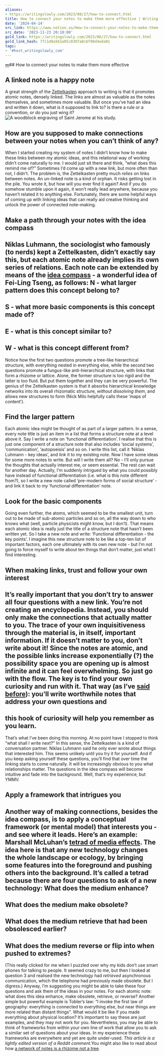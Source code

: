 ```yaml
---
aliases:
- https://writingslowly.com/2023/08/27/how-to-connect.html
title: How to connect your notes to make them more effective | Writing Slowly
date: '2024-04-14'
src_link: https://www.notion.so/How-to-connect-your-notes-to-make-them-more-effective-Writing-Slowly-774b69a4769e42dfa82801d1854f23f9
src_date: '2023-11-23 20:18:00'
gold_link: https://writingslowly.com/2023/08/27/how-to-connect.html
gold_link_hash: 77c1d9a561e05c0397a0cbf96d4eda01
tags:
- '#host_writingslowly_com'
---
```


[∞](https://writingslowly.com/2023/08/27/how-to-connect.html)## How to connect your notes to make them more effective
## A linked note is a happy note
A great strength of the [Zettelkasten](https://writingslowly.com/search-space/?q=zettelkasten) approach to writing is that it promotes atomic notes, densely linked. The links are almost as valuable as the notes themselves, and sometimes more valuable.
But once you’ve had an idea and written it down, what is it supposed to link to? Is there a rule or a convention, or do you just wing it?
![A woodblock engraving of Saint Jerome at his study.](https://cdn.uploads.micro.blog/97469/2023/durer-saint-jerome-detail.png)
## How are you supposed to make connections between your notes when you can’t think of any?
When I started creating my system of notes I didn’t know how to make these links between my atomic ideas, and this relational way of working didn’t come naturally to me. I would just sit there and think, “what does this remind me of?” Sometimes I’d come up with a new link, but more often than not, I didn’t. The problem is, the Zettelkasten pretty much *relies* on links between notes. An un-linked note is a kind of orphan. It risks getting lost in the pile. You wrote it, but how will you ever find it again? And if you do somehow stumble upon it again, it won’t really lead anywhere, because you haven’t related it to anything else.
Fortunately, there are some helpful ways of coming up with linking ideas that can really aid creative thinking and unlock the power of connected note-making.
## Make a path through your notes with the idea compass
Niklas Luhmann, the sociologist who famously (to nerds) kept a Zettelkasten, didn’t exactly say this, but each atomic note already implies its own series of relations. Each note can be extended by means of the [idea compass](https://feeei.blog/essays/the-essence-of-the-zettelkasten-method-demystified/) - a wonderful idea of Fei-Ling Tseng, as follows:
N - what larger pattern does this concept belong to?
-
S - what more basic components is this concept made of?
-
E - what is this concept similar to?
-
W - what is this concept different from?
-
Notice how the first two questions promote a tree-like hierarchical structure, with everything nested in everything else, while the second two questions promote a fungus-like anti-hierarchical structure, with links that form a rhizome or lattice. Alone, the former structure is too rigid and the latter is too fluid. But put them together and they can be very powerful. The genius of the Zettelkasten system is that it absorbs hierarchical knowledge networks into its overall rhizomatic structure, *without dissolving them*, and allows new structures to form (Nick Milo helpfully calls these ‘maps of content’).
## Find the larger pattern
Each atomic idea might be thought of as part of a larger pattern. In a sense, every note title is just an item in a list that forms a structure note at a level above it. Say I write a note on ‘functional differentiation’. I realise that this is just one component of a structure note that also includes ‘social systems’, ‘communication’, ‘autopoeisis’ and so on. I write this list, call it ‘Niklas Luhmann - key ideas’, and link it to my existing note. Now I have some ideas for some more notes to write. But will I write them all? No - I’ll only pursue the thoughts that actually interest me, or seem essential. The rest can wait for another day. Actually, I’m suddenly intrigued by what you could possibly have instead of functional differentiation (i.e. what is this note different from?), so I write a new note called ‘pre-modern forms of social structure’ - and link it back to my ‘functional differentiation’ note.
## Look for the basic components
Going even further, the atoms, which seemed to be the smallest unit, turn out to be made of sub-atomic particles and so on, all the way down to who knows what (well, particle physicists might know, but I don’t). That means each atomic idea is really just the title of a structure note that hasn’t been written yet. So I take a new note and write: ‘Functional differentiation - the key points’. I imagine this new structure note to be like a top-ten list of important factors, each one ultimately with its own new note - but I’m not going to force myself to write about ten things that don’t matter, just what I find interesting.
## When making links, trust and follow your own interest
It’s really important that you don’t try to answer all four questions with a new link. You’re not creating an encyclopedia. Instead, you should only make the connections that actually matter to you. The trace of your own inquisitiveness through the material is, in itself, important information. If it doesn’t matter to you, don’t write about it! Since the notes are atomic, and the possible links increase exponentially (?) the possibility space you are opening up is almost infinite and it can feel overwhelming. So just go with the flow. The key is to find your own curiosity and run with it. That way (as I’ve [said](https://www.reddit.com/r/Zettelkasten/comments/yd1oay/how_to_compare_two_different_concepts/itq3izj/?context=3) [before](https://www.reddit.com/r/Zettelkasten/comments/xyoxdy/type_of_note_for_dopamine/)):
you’ll write worthwhile notes that address your own questions and
-
this hook of curiosity will help you remember as you learn.
-
That’s what I’ve been doing this morning. At no point have I stopped to think “what shall I write next?” In this sense, the Zettelkasten is a kind of conversation partner. Niklas Luhmann said he only ever wrote about things that interested him. This seems unlikely until you try it for yourself.
And if you keep asking yourself these questions, you’ll find that over time the linking starts to come naturally. It will be increasingly obvious to you what relationships matter. The questions in the idea compass will become intuitive and fade into the background. Well, that’s my experience, but YMMV.
## Apply a framework that intrigues you
Another way of making connections, besides the idea compass, is to apply a conceptual framework (or mental model) that interests you - and see where it leads. Here’s an example: Marshall McLuhan’s [tetrad of media effects](https://en.wikipedia.org/wiki/Tetrad_of_media_effects).
The idea here is that any new technology changes the whole landscape or ecology, by bringing some features into the foreground and pushing others into the background. It’s called a tetrad because there are four questions to ask of a new technology:
What does the medium enhance?
-
What does the medium make obsolete?
-
What does the medium retrieve that had been obsolesced earlier?
-
What does the medium reverse or flip into when pushed to extremes?
-
(This really clicked for me when I puzzled over why my kids don’t use smart phones for talking to people. It seemed crazy to me, but then I looked at question 3 and realised the new technology had *retrieved* asynchronous communication, which the telephone had previously made obsolete. But I digress.)
Anyway, I’m suggesting you might be able to take these four questions and ask them of the ideas in your notes. For each atomic note: what does this idea enhance, make obsolete, retrieve, or reverse?
Another simple but powerful example is Tobler’s law: “I invoke the first law of geography: everything is connected to everything else, but near things are more related than distant things”. What would it be like if you made everything about physical location?
It’s important to say these are just examples, and they may not work for you. Nevertheless, you may be able to think of frameworks from within your own line of work that allow you to ask a similar set of questions about your ideas. In my experience these frameworks are everywhere and yet are quite under-used.
*This article is a lightly edited version of a Reddit comment*.You might also like to read about how [a network of notes is a rhizome not a tree](https://writingslowly.com/2023/08/11/a-network-of.html).